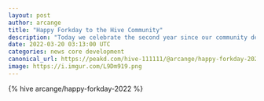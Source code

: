 ```yaml
---
layout: post
author: arcange
title: "Happy Forkday to the Hive Community"
description: "Today we celebrate the second year since our community decided to take their destiny into their own hands and fork Steem"
date: 2022-03-20 03:13:00 UTC
categories: news core development
canonical_url: https://peakd.com/hive-111111/@arcange/happy-forkday-2022
image: https://i.imgur.com/L9Dm919.png
---
```

{% hive arcange/happy-forkday-2022 %}
